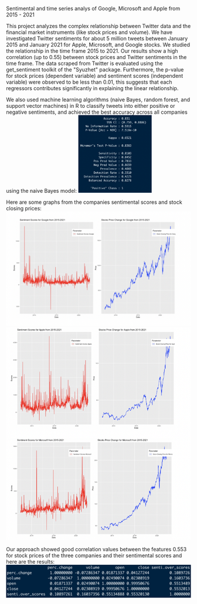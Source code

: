 Sentimental and time series analys of Google, Microsoft and Apple from 2015 - 2021

This project analyzes the complex relationship between Twitter data and the financial market instruments (like stock prices and volume). We have investigated Twitter sentiments for about 5 million tweets between January 2015 and January 2021 for Apple, Microsoft, and Google stocks. We studied the relationship in the time frame 2015 to 2021. Our results show a high correlation (up to 0.55) between stock prices and Twitter sentiments in the time frame. The data scraped from Twitter is evaluated using the get_sentiment toolkit of the "Syuzhet" package. Furthermore, the p-value for stock prices (dependent variable) and sentiment scores (independent variable) were observed to be less than 0.01, this suggests that each regressors contributes significantly in explaining the linear relationship.

We also used machine learning algorithms (naive Bayes, random forest, and support vector machines) in R to classify tweets into either positive or negative sentiments, and achieved the best accuracy across all companies using the naive Bayes model:
<img src="project_results/naive_bayes_confusion_matrix.png" width="200">


Here are some graphs from the companies sentimental scores and stock closing prices:
<img src="project_results/google_sentimenal_scores_and_stock_prices_results.png" width="600">
<img src="project_results/apple_and_microsoft_sentimental%20scores_and_stock_prices_results.png" width="600">

Our approach showed good correlation values between the features 0.553 for stock prices of the three companies and their sentimental scores and here are the results:
<br>
<img src="project_results/overall_correlation _matrix.png" width="600">

